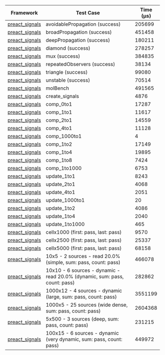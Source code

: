 | Framework | Test Case | Time (μs) |
| --- | --- | --- |
| [preact_signals](https://pub.dev/packages/preact_signals) | avoidablePropagation (success) | 205699 |
| [preact_signals](https://pub.dev/packages/preact_signals) | broadPropagation (success) | 451458 |
| [preact_signals](https://pub.dev/packages/preact_signals) | deepPropagation (success) | 180211 |
| [preact_signals](https://pub.dev/packages/preact_signals) | diamond (success) | 278257 |
| [preact_signals](https://pub.dev/packages/preact_signals) | mux (success) | 384835 |
| [preact_signals](https://pub.dev/packages/preact_signals) | repeatedObservers (success) | 38134 |
| [preact_signals](https://pub.dev/packages/preact_signals) | triangle (success) | 99080 |
| [preact_signals](https://pub.dev/packages/preact_signals) | unstable (success) | 70514 |
| [preact_signals](https://pub.dev/packages/preact_signals) | molBench | 491565 |
| [preact_signals](https://pub.dev/packages/preact_signals) | create_signals | 4876 |
| [preact_signals](https://pub.dev/packages/preact_signals) | comp_0to1 | 17287 |
| [preact_signals](https://pub.dev/packages/preact_signals) | comp_1to1 | 11617 |
| [preact_signals](https://pub.dev/packages/preact_signals) | comp_2to1 | 14559 |
| [preact_signals](https://pub.dev/packages/preact_signals) | comp_4to1 | 11128 |
| [preact_signals](https://pub.dev/packages/preact_signals) | comp_1000to1 | 4 |
| [preact_signals](https://pub.dev/packages/preact_signals) | comp_1to2 | 17149 |
| [preact_signals](https://pub.dev/packages/preact_signals) | comp_1to4 | 19895 |
| [preact_signals](https://pub.dev/packages/preact_signals) | comp_1to8 | 7424 |
| [preact_signals](https://pub.dev/packages/preact_signals) | comp_1to1000 | 6753 |
| [preact_signals](https://pub.dev/packages/preact_signals) | update_1to1 | 8243 |
| [preact_signals](https://pub.dev/packages/preact_signals) | update_2to1 | 4068 |
| [preact_signals](https://pub.dev/packages/preact_signals) | update_4to1 | 2051 |
| [preact_signals](https://pub.dev/packages/preact_signals) | update_1000to1 | 20 |
| [preact_signals](https://pub.dev/packages/preact_signals) | update_1to2 | 4086 |
| [preact_signals](https://pub.dev/packages/preact_signals) | update_1to4 | 2040 |
| [preact_signals](https://pub.dev/packages/preact_signals) | update_1to1000 | 465 |
| [preact_signals](https://pub.dev/packages/preact_signals) | cellx1000 (first: pass, last: pass) | 9570 |
| [preact_signals](https://pub.dev/packages/preact_signals) | cellx2500 (first: pass, last: pass) | 25337 |
| [preact_signals](https://pub.dev/packages/preact_signals) | cellx5000 (first: pass, last: pass) | 68158 |
| [preact_signals](https://pub.dev/packages/preact_signals) | 10x5 - 2 sources - read 20.0% (simple, sum: pass, count: pass) | 466078 |
| [preact_signals](https://pub.dev/packages/preact_signals) | 10x10 - 6 sources - dynamic - read 20.0% (dynamic, sum: pass, count: pass) | 282862 |
| [preact_signals](https://pub.dev/packages/preact_signals) | 1000x12 - 4 sources - dynamic (large, sum: pass, count: pass) | 3551199 |
| [preact_signals](https://pub.dev/packages/preact_signals) | 1000x5 - 25 sources (wide dense, sum: pass, count: pass) | 2604368 |
| [preact_signals](https://pub.dev/packages/preact_signals) | 5x500 - 3 sources (deep, sum: pass, count: pass) | 231215 |
| [preact_signals](https://pub.dev/packages/preact_signals) | 100x15 - 6 sources - dynamic (very dynamic, sum: pass, count: pass) | 449972 |
